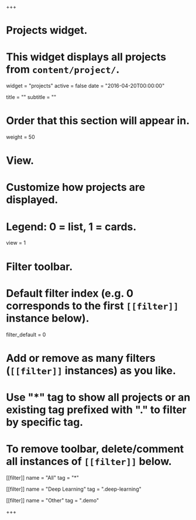 +++
# Projects widget.
# This widget displays all projects from `content/project/`.
widget = "projects"
active = false
date = "2016-04-20T00:00:00"

title = ""
subtitle = ""

# Order that this section will appear in.
weight = 50

# View.
# Customize how projects are displayed.
# Legend: 0 = list, 1 = cards.
view = 1

# Filter toolbar.

# Default filter index (e.g. 0 corresponds to the first `[[filter]]` instance below).
filter_default = 0

# Add or remove as many filters (`[[filter]]` instances) as you like.
# Use "*" tag to show all projects or an existing tag prefixed with "." to filter by specific tag.
# To remove toolbar, delete/comment all instances of `[[filter]]` below.
[[filter]]
  name = "All"
  tag = "*"
  
[[filter]]
  name = "Deep Learning"
  tag = ".deep-learning"

[[filter]]
  name = "Other"
  tag = ".demo"

+++

